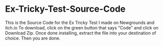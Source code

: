 # Ex-Tricky-Test-Source-Code
This is the Source Code for the Ex Tricky Test I made on Newgrounds and itch.io
To download, click on the green button that says "Code" and click on Download Zip.
Once done installing, extract the file into your destination of choice.
Then you are done.
